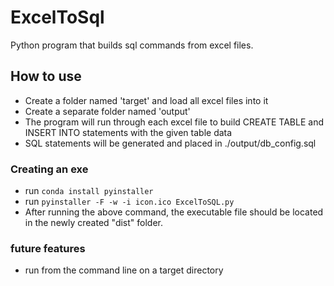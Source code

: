 # ExcelToSql
Python program that builds sql commands from excel files.

## How to use
- Create a folder named 'target' and load all excel files into it
- Create a separate folder named 'output'
- The program will run through each excel file to build CREATE TABLE and INSERT INTO statements with the given table data
- SQL statements will be generated and placed in ./output/db_config.sql


### Creating an exe
- run ``conda install pyinstaller``
- run ``pyinstaller -F -w -i icon.ico ExcelToSQL.py``
- After running the above command, the executable file should be located in the newly created "dist" folder.

### future features
- run from the command line on a target directory

